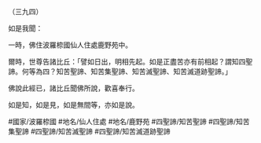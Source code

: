 （三九四）

如是我聞：

一時，佛住波羅㮈國仙人住處鹿野苑中。

爾時，世尊告諸比丘：「譬如日出，明相先起。如是正盡苦亦有前相起？謂知四聖諦。何等為四？知苦聖諦、知苦集聖諦、知苦滅聖諦、知苦滅道跡聖諦。」

佛說此經已，諸比丘聞佛所說，歡喜奉行。

如是知，如是見，如是無間等，亦如是說。

#國家/波羅㮈國
#地名/仙人住處
#地名/鹿野苑
#四聖諦/知苦聖諦
#四聖諦/知苦集聖諦
#四聖諦/知苦滅聖諦
#四聖諦/知苦滅道跡聖諦
